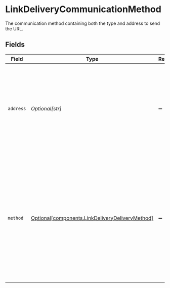# LinkDeliveryCommunicationMethod

The communication method containing both the type and address to send the URL.


## Fields

| Field                                                                                                                                                                  | Type                                                                                                                                                                   | Required                                                                                                                                                               | Description                                                                                                                                                            |
| ---------------------------------------------------------------------------------------------------------------------------------------------------------------------- | ---------------------------------------------------------------------------------------------------------------------------------------------------------------------- | ---------------------------------------------------------------------------------------------------------------------------------------------------------------------- | ---------------------------------------------------------------------------------------------------------------------------------------------------------------------- |
| `address`                                                                                                                                                              | *Optional[str]*                                                                                                                                                        | :heavy_minus_sign:                                                                                                                                                     | The phone number / email address that Hosted Link sessions are delivered to. Phone numbers must be in E.164 format.                                                    |
| `method`                                                                                                                                                               | [Optional[components.LinkDeliveryDeliveryMethod]](../../models/components/linkdeliverydeliverymethod.md)                                                               | :heavy_minus_sign:                                                                                                                                                     | The delivery method to be used to deliver the Hosted Link session URL.<br/><br/>`SMS`: The URL will be delivered through SMS<br/><br/>`EMAIL`: The URL will be delivered through email |